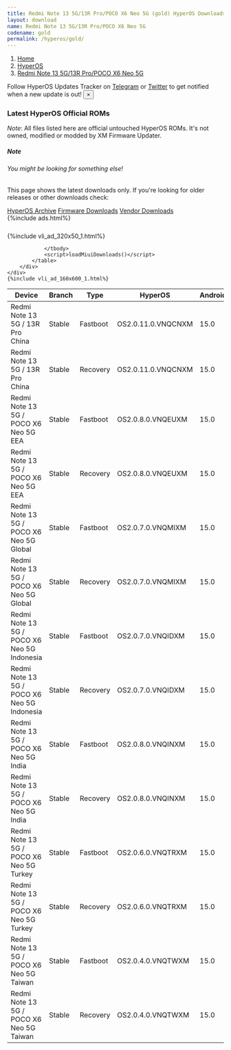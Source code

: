 ```yaml
---
title: Redmi Note 13 5G/13R Pro/POCO X6 Neo 5G (gold) HyperOS Downloads
layout: download
name: Redmi Note 13 5G/13R Pro/POCO X6 Neo 5G
codename: gold
permalink: /hyperos/gold/
---
```

<nav aria-label="breadcrumb">
    <ol class="breadcrumb">
        <li class="breadcrumb-item"><a href="/">Home</a></li>
        <li class="breadcrumb-item"><a href="/hyperos/">HyperOS</a></li>
        <li class="breadcrumb-item active" aria-current="page"><a href="/hyperos/gold/">Redmi Note 13 5G/13R Pro/POCO X6 Neo 5G</a></li>
    </ol>
</nav>
<div class="alert alert-primary alert-dismissible fade show" role="alert">
    Follow HyperOS Updates Tracker on <a href="https://t.me/MIUIUpdatesTracker" class="alert-link">Telegram</a>
     or <a href="https://twitter.com/MiFwUpdater" class="alert-link">Twitter</a> to get notified when a new update is out!
    <button type="button" class="close" data-dismiss="alert" aria-label="Close">
        <span aria-hidden="true">&times;</span>
    </button>
</div>

### Latest HyperOS Official ROMs
*Note*: All files listed here are official untouched HyperOS ROMs. It's not owned, modified or modded by XM Firmware Updater.
<div class="card">
  <div class="card-body">
    <h5 class="card-title">Note</h5>
    <h6 class="card-subtitle mb-2 text-muted">You might be looking for something else!</h6>
    <p class="card-text">This page shows the latest downloads only.
     If you're looking for older releases or other downloads check:</p>
    <a href="/archive/hyperos/gold/" class="card-link">HyperOS Archive</a>
    <a href="/firmware/gold/" class="card-link">Firmware Downloads</a>
    <a href="/vendor/gold/" class="card-link">Vendor Downloads</a>
  </div>
</div>
{%include ads.html%}
<div class="row justify-content-center">
    <div class="col-10">
        <div class="table-responsive-md" style="margin-top: 25px;">
            {%include vli_ad_320x50_1.html%}
            <table id="miui" class="display dt-responsive nowrap compact table table-striped table-hover table-sm">
                <thead class="thead-dark">
                    <tr>
                        <th data-ref="device">Device</th>
                        <th data-ref="branch">Branch</th>
                        <th data-ref="type">Type</th>
                        <th data-ref="miui">HyperOS</th>
                        <th data-ref="android">Android</th>
                        <th data-ref="size">Size</th>
                        <th data-ref="size">Date</th>
                        <th data-ref="link">Link</th>
                    </tr>
                </thead>
                <tbody>
                <tr><td>Redmi Note 13 5G / 13R Pro China</td><td>Stable</td><td>Fastboot</td><td>OS2.0.11.0.VNQCNXM</td><td>15.0</td><td>7.6 GB</td><td>2025-06-10</td><td><a href="/hyperos/gold/stable/OS2.0.11.0.VNQCNXM/">Download</a></td></tr>
<tr><td>Redmi Note 13 5G / 13R Pro China</td><td>Stable</td><td>Recovery</td><td>OS2.0.11.0.VNQCNXM</td><td>15.0</td><td>5.6 GB</td><td>2025-06-18</td><td><a href="/hyperos/gold/stable/OS2.0.11.0.VNQCNXM/">Download</a></td></tr>
<tr><td>Redmi Note 13 5G / POCO X6 Neo 5G EEA</td><td>Stable</td><td>Fastboot</td><td>OS2.0.8.0.VNQEUXM</td><td>15.0</td><td>7.7 GB</td><td>2025-06-26</td><td><a href="/hyperos/gold/stable/OS2.0.8.0.VNQEUXM/">Download</a></td></tr>
<tr><td>Redmi Note 13 5G / POCO X6 Neo 5G EEA</td><td>Stable</td><td>Recovery</td><td>OS2.0.8.0.VNQEUXM</td><td>15.0</td><td>5.2 GB</td><td>2025-06-29</td><td><a href="/hyperos/gold/stable/OS2.0.8.0.VNQEUXM/">Download</a></td></tr>
<tr><td>Redmi Note 13 5G / POCO X6 Neo 5G Global</td><td>Stable</td><td>Fastboot</td><td>OS2.0.7.0.VNQMIXM</td><td>15.0</td><td>8.4 GB</td><td>2025-05-19</td><td><a href="/hyperos/gold/stable/OS2.0.7.0.VNQMIXM/">Download</a></td></tr>
<tr><td>Redmi Note 13 5G / POCO X6 Neo 5G Global</td><td>Stable</td><td>Recovery</td><td>OS2.0.7.0.VNQMIXM</td><td>15.0</td><td>5.0 GB</td><td>2025-05-30</td><td><a href="/hyperos/gold/stable/OS2.0.7.0.VNQMIXM/">Download</a></td></tr>
<tr><td>Redmi Note 13 5G / POCO X6 Neo 5G Indonesia</td><td>Stable</td><td>Fastboot</td><td>OS2.0.7.0.VNQIDXM</td><td>15.0</td><td>7.6 GB</td><td>2025-06-05</td><td><a href="/hyperos/gold/stable/OS2.0.7.0.VNQIDXM/">Download</a></td></tr>
<tr><td>Redmi Note 13 5G / POCO X6 Neo 5G Indonesia</td><td>Stable</td><td>Recovery</td><td>OS2.0.7.0.VNQIDXM</td><td>15.0</td><td>5.0 GB</td><td>2025-06-18</td><td><a href="/hyperos/gold/stable/OS2.0.7.0.VNQIDXM/">Download</a></td></tr>
<tr><td>Redmi Note 13 5G / POCO X6 Neo 5G India</td><td>Stable</td><td>Fastboot</td><td>OS2.0.8.0.VNQINXM</td><td>15.0</td><td>6.7 GB</td><td>2025-05-19</td><td><a href="/hyperos/gold/stable/OS2.0.8.0.VNQINXM/">Download</a></td></tr>
<tr><td>Redmi Note 13 5G / POCO X6 Neo 5G India</td><td>Stable</td><td>Recovery</td><td>OS2.0.8.0.VNQINXM</td><td>15.0</td><td>4.8 GB</td><td>2025-05-26</td><td><a href="/hyperos/gold/stable/OS2.0.8.0.VNQINXM/">Download</a></td></tr>
<tr><td>Redmi Note 13 5G / POCO X6 Neo 5G Turkey</td><td>Stable</td><td>Fastboot</td><td>OS2.0.6.0.VNQTRXM</td><td>15.0</td><td>7.4 GB</td><td>2025-06-10</td><td><a href="/hyperos/gold/stable/OS2.0.6.0.VNQTRXM/">Download</a></td></tr>
<tr><td>Redmi Note 13 5G / POCO X6 Neo 5G Turkey</td><td>Stable</td><td>Recovery</td><td>OS2.0.6.0.VNQTRXM</td><td>15.0</td><td>5.0 GB</td><td>2025-06-18</td><td><a href="/hyperos/gold/stable/OS2.0.6.0.VNQTRXM/">Download</a></td></tr>
<tr><td>Redmi Note 13 5G / POCO X6 Neo 5G Taiwan</td><td>Stable</td><td>Fastboot</td><td>OS2.0.4.0.VNQTWXM</td><td>15.0</td><td>6.8 GB</td><td>2025-06-05</td><td><a href="/hyperos/gold/stable/OS2.0.4.0.VNQTWXM/">Download</a></td></tr>
<tr><td>Redmi Note 13 5G / POCO X6 Neo 5G Taiwan</td><td>Stable</td><td>Recovery</td><td>OS2.0.4.0.VNQTWXM</td><td>15.0</td><td>4.9 GB</td><td>2025-06-18</td><td><a href="/hyperos/gold/stable/OS2.0.4.0.VNQTWXM/">Download</a></td></tr>

                </tbody>
                <script>loadMiuiDownloads()</script>
            </table>
        </div>
    </div>
    {%include vli_ad_160x600_1.html%}
</div>
